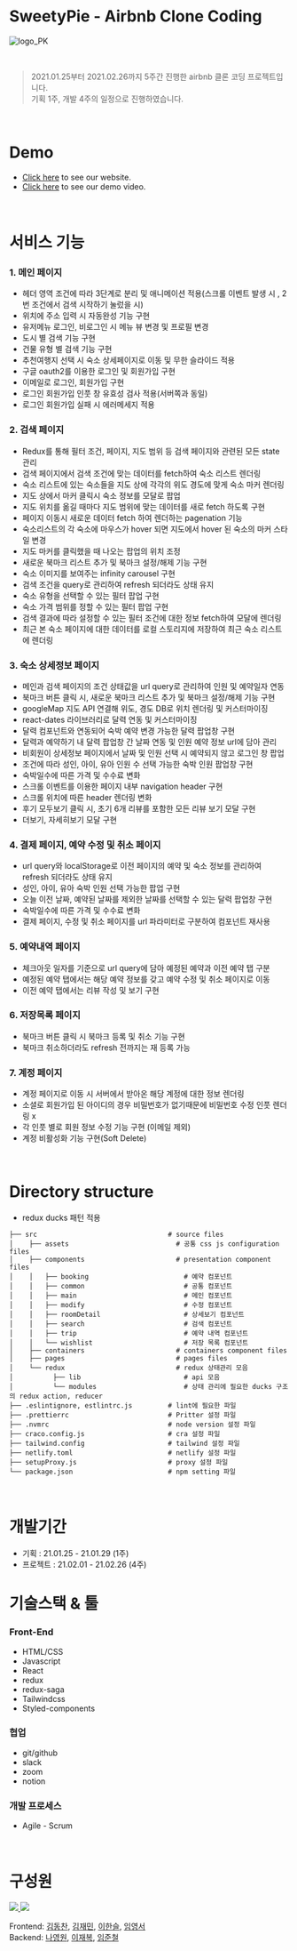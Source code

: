 # SweetyPie - Airbnb Clone Coding
![logo_PK](https://user-images.githubusercontent.com/69497936/109405536-ed76eb80-79b4-11eb-8dbc-171b3d5856a3.png)

<br>

> 2021.01.25부터 2021.02.26까지 5주간 진행한 airbnb 클론 코딩 프로젝트입니다. <br>
> 기획 1주, 개발 4주의 일정으로 진행하였습니다.

<br>

# Demo

- [Click here](https://sweetypie.netlify.app/) to see our website.
- [Click here]() to see our demo video.

<br>

# 서비스 기능

### 1. 메인 페이지 

- 헤더 영역 조건에 따라 3단계로 분리 및 애니메이션 적용(스크롤 이벤트 발생 시 , 2번 조건에서 검색 시작하기 눌렀을 시)
- 위치에 주소 입력 시 자동완성 기능 구현
- 유저메뉴 로그인, 비로그인 시 메뉴 뷰 변경 및 프로필 변경
- 도시 별 검색 기능 구현
- 건물 유형 별 검색 기능 구현
- 추천여행지 선택 시 숙소 상세페이지로 이동 및 무한 슬라이드 적용
- 구글 oauth2를 이용한 로그인 및 회원가입 구현
- 이메일로 로그인, 회원가입 구현
- 로그인 회원가입 인풋 창 유효성 검사 적용(서버쪽과 동일)
- 로그인 회원가입 실패 시 에러메세지 적용

### 2. 검색 페이지

- Redux를 통해 필터 조건, 페이지, 지도 범위 등 검색 페이지와 관련된 모든 state 관리
- 검색 페이지에서 검색 조건에 맞는 데이터를 fetch하여 숙소 리스트 렌더링
- 숙소 리스트에 있는 숙소들을 지도 상에 각각의 위도 경도에 맞게 숙소 마커 렌더링
- 지도 상에서 마커 클릭시 숙소 정보를 모달로 팝업
- 지도 위치를 옮길 때마다 지도 범위에 맞는 데이터를 새로 fetch 하도록 구현
- 페이지 이동시 새로운 데이터 fetch 하여 렌더하는 pagenation 기능
- 숙소리스트의 각 숙소에 마우스가 hover 되면 지도에서 hover 된 숙소의 마커 스타일 변경
- 지도 마커를 클릭했을 때 나오는 팝업의 위치 조정
- 새로운 북마크 리스트 추가 및 북마크 설정/해제 기능 구현
- 숙소 이미지를 보여주는 infinity carousel 구현
- 검색 조건을 query로 관리하여 refresh 되더라도 상태 유지
- 숙소 유형을 선택할 수 있는 필터 팝업 구현
- 숙소 가격 범위를 정할 수 있는 필터 팝업 구현
- 검색 결과에 따라 설정할 수 있는 필터 조건에 대한 정보 fetch하여 모달에 렌더링
- 최근 본 숙소 페이지에 대한 데이터를 로컬 스토리지에 저장하여 최근 숙소 리스트에 렌더링

### 3. 숙소 상세정보 페이지

- 메인과 검색 페이지의 조건 상태값을 url query로 관리하여 인원 및 예약일자 연동
- 북마크 버튼 클릭 시, 새로운 북마크 리스트 추가 및 북마크 설정/해제 기능 구현
- googleMap 지도 API 연결해 위도, 경도 DB로 위치 렌더링 및 커스터마이징
- react-dates 라이브러리로 달력 연동 및 커스터마이징
- 달력 컴포넌트와 연동되어 숙박 예약 변경 가능한 달력 팝업창 구현
- 달력과 예약하기 내 달력 팝업창 간 날짜 연동 및 인원 예약 정보 url에 담아 관리
- 비회원이 상세정보 페이지에서 날짜 및 인원 선택 시 예약되지 않고 로그인 창 팝업
- 조건에 따라 성인, 아이, 유아 인원 수 선택 가능한 숙박 인원 팝업창 구현
- 숙박일수에 따른 가격 및 수수료 변화
- 스크롤 이벤트를 이용한 페이지 내부 navigation header 구현
- 스크롤 위치에 따른 header 렌더링 변화
- 후기 모두보기 클릭 시, 초기 6개 리뷰를 포함한 모든 리뷰 보기 모달 구현 
- 더보기, 자세히보기 모달 구현

### 4. 결제 페이지, 예약 수정 및 취소 페이지

- url query와 localStorage로 이전 페이지의 예약 및 숙소 정보를 관리하여 refresh 되더라도 상태 유지
- 성인, 아이, 유아 숙박 인원 선택 가능한 팝업 구현
- 오늘 이전 날짜, 예약된 날짜를 제외한 날짜를 선택할 수 있는 달력 팝업창 구현
- 숙박일수에 따른 가격 및 수수료 변화 
- 결제 페이지, 수정 및 취소 페이지를 url 파라미터로 구분하여 컴포넌트 재사용

### 5. 예약내역 페이지

- 체크아웃 일자를 기준으로 url query에 담아 예정된 예약과 이전 예약 탭 구분
- 예정된 예약 탭에서는 해당 예약 정보를 갖고 예약 수정 및 취소 페이지로 이동
- 이전 예약 탭에서는 리뷰 작성 및 보기 구현

### 6. 저장목록 페이지

- 북마크 버튼 클릭 시 북마크 등록 및 취소 기능 구현
- 북마크 취소하더라도 refresh 전까지는 재 등록 가능

### 7. 계정 페이지

- 계정 페이지로 이동 시 서버에서 받아온 해당 계정에 대한 정보 렌더링
- 소셜로 회원가입 된 아이디의 경우 비밀번호가 없기때문에 비밀번호 수정 인풋 렌더링 x 
- 각 인풋 별로 회원 정보 수정 기능 구현 (이메일 제외)
- 계정 비활성화 기능 구현(Soft Delete)

<br>

# Directory structure
- redux ducks 패턴 적용

```
├── src                                 # source files
│    ├── assets                           # 공통 css js configuration files
│    ├── components                       # presentation component files
│    │   ├── booking                        # 예약 컴포넌트
│    │   ├── common                         # 공통 컴포넌트
│    │   ├── main                           # 메인 컴포넌트
│    │   ├── modify                         # 수정 컴포넌트
│    │   ├── roomDetail                     # 상세보기 컴포넌트
│    │   ├── search                         # 검색 컴포넌트
│    │   ├── trip                           # 예약 내역 컴포넌트
│    │   └── wishlist                       # 저장 목록 컴포넌트
│    ├── containers                       # containers component files
│    ├── pages                            # pages files
│    └── redux                            # redux 상태관리 모음
│          ├── lib                          # api 모음
│          └── modules                      # 상태 관리에 필요한 ducks 구조의 redux action, reducer
├── .eslintignore, estlintrc.js         # lint에 필요한 파일
├── .prettierrc                         # Pritter 설정 파일
├── .nvmrc                              # node version 설정 파일
├── craco.config.js                     # cra 설정 파일
├── tailwind.config                     # tailwind 설정 파일
├── netlify.toml                        # netlify 설정 파일
├── setupProxy.js                       # proxy 설정 파일
└── package.json                        # npm setting 파일
```

<br>

# 개발기간

- 기획 : 21.01.25 - 21.01.29 (1주)
- 프로젝트 : 21.02.01 - 21.02.26 (4주)

# 기술스택 & 툴

### Front-End

- HTML/CSS
- Javascript
- React
- redux
- redux-saga
- Tailwindcss
- Styled-components

### 협업

- git/github
- slack
- zoom
- notion

### 개발 프로세스

- Agile - Scrum


<br>

# 구성원
<a href="https://github.com/Fds17-FinalProject/SweetyPie_Frontend/graphs/contributors">
  <img src="https://contrib.rocks/image?repo=Fds17-FinalProject/SweetyPie_Frontend" />
</a>
<a href="https://github.com/Fds17-FinalProject/SweetyPie_Backend/graphs/contributors">
  <img src="https://contrib.rocks/image?repo=Fds17-FinalProject/SweetyPie_Backend" />
</a>

Frontend: [김동찬](https://github.com/dongchan-K), [김재민](https://github.com/Kim-Jaemin420), [이한슬](https://github.com/hanseul-lee), [임영서](https://github.com/youngseo-im) <br>
Backend: [나영원](https://github.com/FoeverNa), [이재복](https://github.com/Tezla-Lee), [임준철](https://github.com/limjoonchul)

<br>
